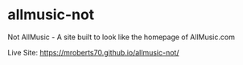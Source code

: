 # allmusic-not
Not AllMusic - A site built to look like the homepage of AllMusic.com



Live Site: https://mroberts70.github.io/allmusic-not/


